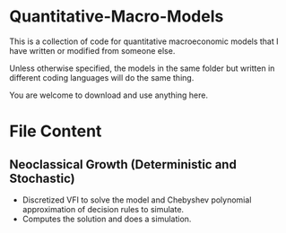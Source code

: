 # Quantitative-Macro-Models
This is a collection of code for quantitative macroeconomic models that I have written or modified from someone else. 

Unless otherwise specified, the models in the same folder but written in different coding languages will do the same thing. 

You are welcome to download and use anything here.

# File Content

## Neoclassical Growth (Deterministic and Stochastic)
- Discretized VFI to solve the model and Chebyshev polynomial approximation of decision rules to simulate.
- Computes the solution and does a simulation.
